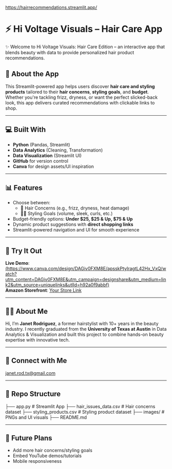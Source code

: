 https://hairrecommendations.streamlit.app/

# ⚡ Hi Voltage Visuals – Hair Care App

✨ Welcome to Hi Voltage Visuals: Hair Care Edition – an interactive app that blends beauty with data to provide personalized hair product recommendations.

## 🚀 About the App

This Streamlit-powered app helps users discover **hair care and styling products** tailored to their **hair concerns**, **styling goals**, and **budget**. Whether you're tackling frizz, dryness, or want the perfect slicked-back look, this app delivers curated recommendations with clickable links to shop.

---

## 💻 Built With

- **Python** (Pandas, Streamlit)
- **Data Analytics** (Cleaning, Transformation)
- **Data Visualization** (Streamlit UI)
- **GitHub** for version control
- **Canva** for design assets/UI inspiration

---

## 📊 Features

- Choose between:
  - 💆 Hair Concerns (e.g., frizz, dryness, heat damage)
  - 💇‍♀️ Styling Goals (volume, sleek, curls, etc.)
- Budget-friendly options: **Under $25, $25 & Up, $75 & Up**
- Dynamic product suggestions with **direct shopping links**
- Streamlit-powered navigation and UI for smooth experience

---

## 🔗 Try It Out

**Live Demo**: [(https://www.canva.com/design/DAGiv0FXM8E/apsskPtyIragtL42Hx_VxQ/watch?utm_content=DAGiv0FXM8E&utm_campaign=designshare&utm_medium=link2&utm_source=uniquelinks&utlId=h92a0f9abbf)](https://hairrecommendations.streamlit.app/)  
**Amazon Storefront**: [Your Store Link]([https://www.amazon.com/shop/profile/amzn1.account.AGMZPUMIJSDZCM7CVE2WFVUXVRSA)

---

## 👩‍💻 About Me

Hi, I’m **Janet Rodriguez**, a former hairstylist with 10+ years in the beauty industry. I recently graduated from the **University of Texas at Austin** in Data Analytics & Visualization and built this project to combine hands-on beauty expertise with innovative tech.

---

## 📱 Connect with Me

janet.rod.tx@gmail.com

---

## 📂 Repo Structure
├── app.py # Streamlit App ├── hair_issues_data.csv # Hair concerns dataset ├── styling_products.csv # Styling product dataset ├── images/ # PNGs and UI visuals ├── README.md

---

## 📌 Future Plans

- Add more hair concerns/styling goals
- Embed YouTube demos/tutorials
- Mobile responsiveness

